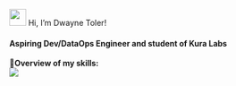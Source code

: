 









<img src="https://raw.githubusercontent.com/braydonwang/braydonwang/main/wave.gif" height="30px"> Hi, I’m Dwayne Toler!
#### Aspiring Dev/DataOps Engineer and student of Kura Labs

🎡**Overview of my skills:**<br>
![](https://img.shields.io/badge/#47A248-JavaScript-informational?style=flat&logo=<LOGO_NAME>&logoColor=white&color=2bbc8a)<br>



